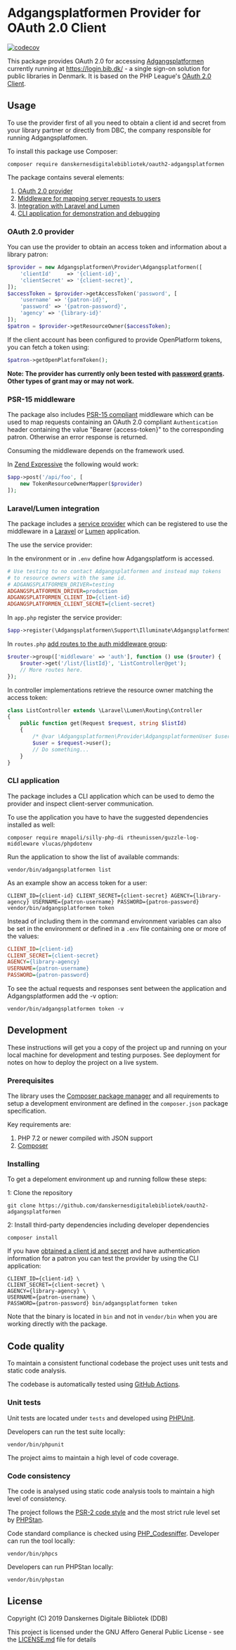 # Adgangsplatformen Provider for OAuth 2.0 Client

[![codecov](https://codecov.io/gh/reload/oauth2-adgangsplatformen/branch/master/graph/badge.svg)](https://codecov.io/gh/reload/oauth2-adgangsplatformen)

This package provides OAuth 2.0 for accessing [Adgangsplatformen](https://github.com/DBCDK/hejmdal) currently running at https://login.bib.dk/ - a single sign-on solution for public libraries in Denmark. It is based on the PHP League's [OAuth 2.0 Client](https://github.com/thephpleague/oauth2-client).

## Usage

To use the provider first of all you need to obtain a client id and secret from your library partner or directly from DBC, the company responsible for running Adgangsplatfomen.

To install this package use Composer:

```shell
composer require danskernesdigitalebibliotek/oauth2-adgangsplatformen
```

The package contains several elements:

1. [OAuth 2.0 provider](#oauth-20-provider)
2. [Middleware for mapping server requests to users](#psr-15-middleware)
3. [Integration with Laravel and Lumen](#laravellumen-integration)
4. [CLI application for demonstration and debugging](#cli-application)

### OAuth 2.0 provider

You can use the provider to obtain an access token and information about a library patron:

```php
$provider = new Adgangsplatformen\Provider\Adgangsplatformen([
    'clientId'     => '{client-id}',
    'clientSecret' => '{client-secret}',
]);
$accessToken = $provider->getAccessToken('password', [
    'username' => '{patron-id}',
    'password' => '{patron-password}',
    'agency' => '{library-id}'
]);
$patron = $provider->getResourceOwner($accessToken);
```

If the client account has been configured to provide OpenPlatform
tokens, you can fetch a token using:

``` php
$patron->getOpenPlatformToken();
```

**Note: The provider has currently only been tested with [password grants](https://oauth2.thephpleague.com/authorization-server/resource-owner-password-credentials-grant/). Other types of grant may or may not work.**

### PSR-15 middleware

The package also includes [PSR-15 compliant]((https://www.php-fig.org/psr/psr-15/)) middleware which can be used to map requests containing an OAuth 2.0 compliant `Authentication` header containing the value "Bearer {access-token}" to the corresponding patron. Otherwise an error response is returned.

Consuming the middleware depends on the framework used.

In [Zend Expressive](https://docs.zendframework.com/zend-expressive/) the following would work:

```php
$app->post('/api/foo', [
    new TokenResourceOwnerMapper($provider)
]);
```

### Laravel/Lumen integration

The package includes a [service provider](https://laravel.com/docs/providers) which can be registered to use the middleware in a [Laravel](https://laravel.com/docs/) or [Lumen](https://lumen.laravel.com/docs/) application.

The use the service provider:

In the environment or in `.env` define how Adgangsplatform is accessed.

```ini
# Use testing to no contact Adgangsplatformen and instead map tokens
# to resource owners with the same id.
# ADGANGSPLATFORMEN_DRIVER=testing
ADGANGSPLATFORMEN_DRIVER=production
ADGANGSPLATFORMEN_CLIENT_ID={client-id}
ADGANGSPLATFORMEN_CLIENT_SECRET={client-secret}
```

In `app.php` register the service provider:

```php
$app->register(\Adgangsplatformen\Support\Illuminate\AdgangsplatformenServiceProvider::class);
```


In `routes.php` [add routes to the auth middleware group](https://laravel.com/docs/routing#route-group-middleware):
```php
$router->group(['middleware' => 'auth'], function () use ($router) {
    $router->get('/list/{listId}', 'ListController@get');
    // More routes here.
});
```

In controller implementations retrieve the resource owner matching the access token:

```php
class ListController extends \Laravel\Lumen\Routing\Controller
{
    public function get(Request $request, string $listId)
    {
        /* @var \Adgangsplatformen\Provider\AdgangsplatformenUser $user */
        $user = $request->user();
        // Do something...
    }
}
```

### CLI application

The package includes a CLI application which can be used to demo the provider and inspect client-server communication.

To use the application you have to have the suggested dependencies installed as well:

```shell
composer require mnapoli/silly-php-di rtheunissen/guzzle-log-middleware vlucas/phpdotenv
``` 

Run the application to show the list of available commands:

```shell
vendor/bin/adgangsplatformen list
```

As an example show an access token for a user:

```shell
CLIENT_ID={client-id} CLIENT_SECRET={client-secret} AGENCY={library-agency} USERNAME={patron-username} PASSWORD={patron-password} vendor/bin/adgangsplatformen token
```

Instead of including them in the command environment variables can also be set in the environment or defined in a `.env` file containing one or more of the values:

```ini
CLIENT_ID={client-id}
CLIENT_SECRET={client-secret}
AGENCY={library-agency}
USERNAME={patron-username}
PASSWORD={patron-password}
```

To see the actual requests and responses sent between the application and Adgangsplatformen add the -v option:

```shell
vendor/bin/adgangsplatformen token -v
````

## Development

These instructions will get you a copy of the project up and running on your local machine for development and testing purposes. See deployment for notes on how to deploy the project on a live system.

### Prerequisites

The library uses the [Composer package manager](https://getcomposer.org/) and all requirements to setup a development environment are defined in the `composer.json` package specification.

Key requirements are:

1. PHP 7.2 or newer compiled with JSON support
2. [Composer](https://getcomposer.org/download/)

### Installing

To get a depeloment environment up and running follow these steps:

1: Clone the repository

```shell
git clone https://github.com/danskernesdigitalebibliotek/oauth2-adgangsplatformen
```

2: Install third-party dependencies including developer dependencies

```shell
composer install
```

If you have [obtained a client id and secret](#usage) and have authentication information for a patron you can test the provider by using the CLI application:

```shell
CLIENT_ID={client-id} \
CLIENT_SECRET={client-secret} \
AGENCY={library-agency} \
USERNAME={patron-username} \
PASSWORD={patron-password} bin/adgangsplatformen token
```

Note that the binary is located in `bin` and not in `vendor/bin` when you are working directly with the package.

## Code quality

To maintain a consistent functional codebase the project uses unit tests and static code analysis.

The codebase is automatically tested using [GitHub Actions](https://developer.github.com/actions/).

### Unit tests

Unit tests are located under `tests` and developed using [PHPUnit](https://phpunit.de/).

Developers can run the test suite locally:

```shell
vendor/bin/phpunit
```

The project aims to maintain a high level of code coverage.

### Code consistency

The code is analysed using static code analysis tools to maintain a high level of consistency.

The project follows the [PSR-2 code style](https://www.php-fig.org/psr/psr-2/) and the most strict rule level set by [PHPStan](https://github.com/phpstan/phpstan#rule-levels).

Code standard compliance is checked using [PHP_Codesniffer](https://github.com/squizlabs/PHP_CodeSniffer). Developer can run the tool locally:

```shell
vendor/bin/phpcs
```

Developers can run PHPStan locally:

```shell
vendor/bin/phpstan
```

## License

Copyright (C) 2019 Danskernes Digitale Bibliotek (DDB)

This project is licensed under the GNU Affero General Public License - see the [LICENSE.md](LICENSE.md) file for details
